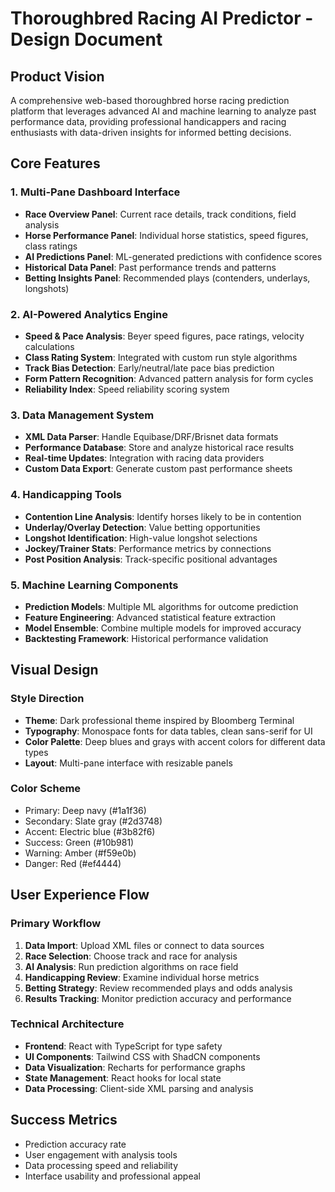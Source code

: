 # Thoroughbred Racing AI Predictor - Design Document

## Product Vision
A comprehensive web-based thoroughbred horse racing prediction platform that leverages advanced AI and machine learning to analyze past performance data, providing professional handicappers and racing enthusiasts with data-driven insights for informed betting decisions.

## Core Features

### 1. Multi-Pane Dashboard Interface
- **Race Overview Panel**: Current race details, track conditions, field analysis
- **Horse Performance Panel**: Individual horse statistics, speed figures, class ratings
- **AI Predictions Panel**: ML-generated predictions with confidence scores
- **Historical Data Panel**: Past performance trends and patterns
- **Betting Insights Panel**: Recommended plays (contenders, underlays, longshots)

### 2. AI-Powered Analytics Engine
- **Speed & Pace Analysis**: Beyer speed figures, pace ratings, velocity calculations
- **Class Rating System**: Integrated with custom run style algorithms
- **Track Bias Detection**: Early/neutral/late pace bias prediction
- **Form Pattern Recognition**: Advanced pattern analysis for form cycles
- **Reliability Index**: Speed reliability scoring system

### 3. Data Management System
- **XML Data Parser**: Handle Equibase/DRF/Brisnet data formats
- **Performance Database**: Store and analyze historical race results
- **Real-time Updates**: Integration with racing data providers
- **Custom Data Export**: Generate custom past performance sheets

### 4. Handicapping Tools
- **Contention Line Analysis**: Identify horses likely to be in contention
- **Underlay/Overlay Detection**: Value betting opportunities
- **Longshot Identification**: High-value longshot selections
- **Jockey/Trainer Stats**: Performance metrics by connections
- **Post Position Analysis**: Track-specific positional advantages

### 5. Machine Learning Components
- **Prediction Models**: Multiple ML algorithms for outcome prediction
- **Feature Engineering**: Advanced statistical feature extraction
- **Model Ensemble**: Combine multiple models for improved accuracy
- **Backtesting Framework**: Historical performance validation

## Visual Design

### Style Direction
- **Theme**: Dark professional theme inspired by Bloomberg Terminal
- **Typography**: Monospace fonts for data tables, clean sans-serif for UI
- **Color Palette**: Deep blues and grays with accent colors for different data types
- **Layout**: Multi-pane interface with resizable panels

### Color Scheme
- Primary: Deep navy (#1a1f36)
- Secondary: Slate gray (#2d3748)
- Accent: Electric blue (#3b82f6)
- Success: Green (#10b981)
- Warning: Amber (#f59e0b)
- Danger: Red (#ef4444)

## User Experience Flow

### Primary Workflow
1. **Data Import**: Upload XML files or connect to data sources
2. **Race Selection**: Choose track and race for analysis
3. **AI Analysis**: Run prediction algorithms on race field
4. **Handicapping Review**: Examine individual horse metrics
5. **Betting Strategy**: Review recommended plays and odds analysis
6. **Results Tracking**: Monitor prediction accuracy and performance

### Technical Architecture
- **Frontend**: React with TypeScript for type safety
- **UI Components**: Tailwind CSS with ShadCN components
- **Data Visualization**: Recharts for performance graphs
- **State Management**: React hooks for local state
- **Data Processing**: Client-side XML parsing and analysis

## Success Metrics
- Prediction accuracy rate
- User engagement with analysis tools
- Data processing speed and reliability
- Interface usability and professional appeal